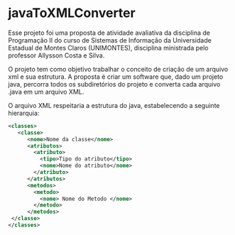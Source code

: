 # javaToXMLConverter
<p> Esse projeto foi uma proposta de atividade avaliativa da disciplina de Programação II do curso de Sistemas de Informação da Universidade Estadual de Montes Claros (UNIMONTES), disciplina ministrada pelo professor Allysson Costa e Silva.</p>
<p> O projeto tem como objetivo trabalhar o conceito de criação de um arquivo xml e sua estrutura. A proposta é criar um software que, dado um projeto java, percorra todos os subdiretórios do projeto e converta cada arquivo .java em um arquivo XML.</p>
<p> O arquivo XML respeitaria a estrutura do java, estabelecendo a seguinte hierarquia: </p>
 
 ```XML
 <classes>
    <classe>
       <nome>Nome da classe</nome>
       <atributos>
         <atributo>
           <tipo>Tipo do atributo</tipo>
           <nome>Nome do atributo</nome>
         </atributo>
       </atributos>
       <metodos>
         <metodo>
           <nome> Nome do Metodo </nome>
         </metodo>
       </metodos>
  </classe>
</classes>
 
 ```
